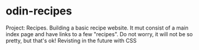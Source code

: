 # odin-recipes
Project: Recipes.
Building a basic recipe website. It mut consist of a main index page and have links to a few "recipes". Do not worry, it will not be so pretty, but that's ok!
Revisting in the future with CSS

